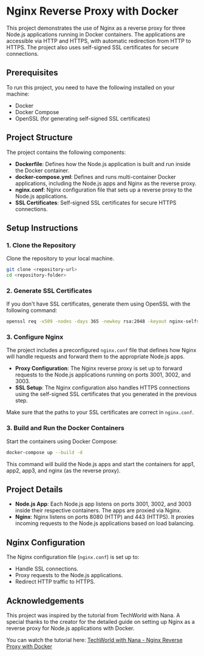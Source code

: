 # Nginx Reverse Proxy with Docker

This project demonstrates the use of Nginx as a reverse proxy for three Node.js applications running in Docker containers. The applications are accessible via HTTP and HTTPS, with automatic redirection from HTTP to HTTPS. The project also uses self-signed SSL certificates for secure connections.


## Prerequisites

To run this project, you need to have the following installed on your machine:

- Docker
- Docker Compose
- OpenSSL (for generating self-signed SSL certificates)


## Project Structure

The project contains the following components:

- **Dockerfile**: Defines how the Node.js application is built and run inside the Docker container.
- **docker-compose.yml**: Defines and runs multi-container Docker applications, including the Node.js apps and Nginx as the reverse proxy.
- **nginx.conf**: Nginx configuration file that sets up a reverse proxy to the Node.js applications.
- **SSL Certificates**: Self-signed SSL certificates for secure HTTPS connections.

## Setup Instructions

### 1. Clone the Repository

Clone the repository to your local machine.

```bash
git clone <repository-url>
cd <repository-folder>
```

### 2. Generate SSL Certificates
If you don't have SSL certificates, generate them using OpenSSL with the following command:

```bash
openssl req -x509 -nodes -days 365 -newkey rsa:2048 -keyout nginx-selfsigned.key -out nginx-selfsigned.crt
```

### 3. Configure Nginx

The project includes a preconfigured `nginx.conf` file that defines how Nginx will handle requests and forward them to the appropriate Node.js apps.

- **Proxy Configuration**: The Nginx reverse proxy is set up to forward requests to the Node.js applications running on ports 3001, 3002, and 3003.
- **SSL Setup**: The Nginx configuration also handles HTTPS connections using the self-signed SSL certificates that you generated in the previous step.

Make sure that the paths to your SSL certificates are correct in `nginx.conf`.

### 3. Build and Run the Docker Containers
Start the containers using Docker Compose:

```bash
docker-compose up --build -d
```
This command will build the Node.js apps and start the containers for app1, app2, app3, and nginx (as the reverse proxy).


## Project Details

- **Node.js App**: Each Node.js app listens on ports 3001, 3002, and 3003 inside their respective containers. The apps are proxied via Nginx.
- **Nginx**: Nginx listens on ports 8080 (HTTP) and 443 (HTTPS). It proxies incoming requests to the Node.js applications based on load balancing.


## Nginx Configuration

The Nginx configuration file (`nginx.conf`) is set up to:

- Handle SSL connections.
- Proxy requests to the Node.js applications.
- Redirect HTTP traffic to HTTPS.

  
## Acknowledgements

This project was inspired by the tutorial from TechWorld with Nana. A special thanks to the creator for the detailed guide on setting up Nginx as a reverse proxy for Node.js applications with Docker.

You can watch the tutorial here: [TechWorld with Nana - Nginx Reverse Proxy with Docker](https://www.youtube.com/watch?v=q8OleYuqntY)
